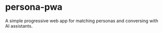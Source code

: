 # persona-pwa

A simple progressive web app for matching personas and conversing with AI assistants.

